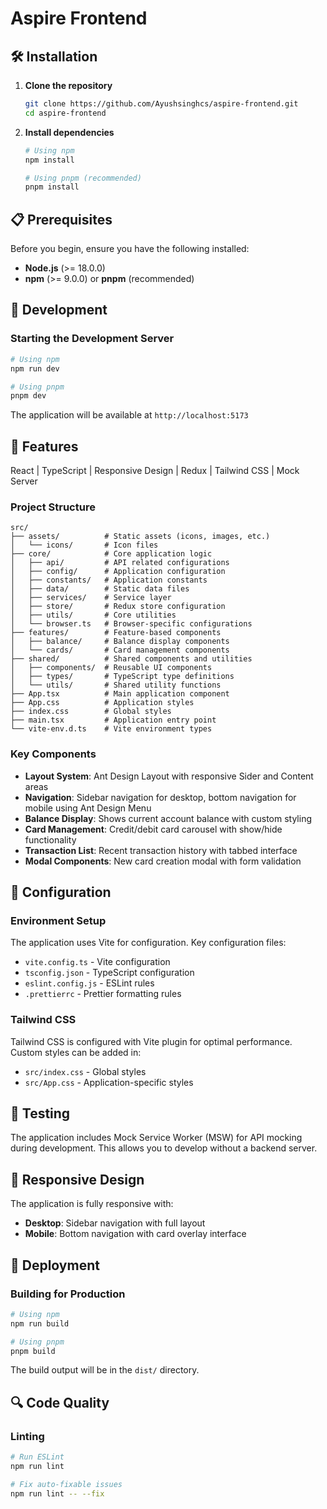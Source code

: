 # Aspire Frontend


## 🛠️ Installation

1. **Clone the repository**
   ```bash
   git clone https://github.com/Ayushsinghcs/aspire-frontend.git
   cd aspire-frontend
   ```

2. **Install dependencies**
   ```bash
   # Using npm
   npm install
   
   # Using pnpm (recommended)
   pnpm install
   ```

## 📋 Prerequisites

Before you begin, ensure you have the following installed:

- **Node.js** (>= 18.0.0)
- **npm** (>= 9.0.0) or **pnpm** (recommended)

## 🚀 Development

### Starting the Development Server

```bash
# Using npm
npm run dev

# Using pnpm
pnpm dev
```

The application will be available at `http://localhost:5173`


## 🚀 Features

React | TypeScript | Responsive Design | Redux | Tailwind CSS | Mock Server 

### Project Structure

```
src/
├── assets/          # Static assets (icons, images, etc.)
│   └── icons/       # Icon files
├── core/            # Core application logic
│   ├── api/         # API related configurations
│   ├── config/      # Application configuration
│   ├── constants/   # Application constants
│   ├── data/        # Static data files
│   ├── services/    # Service layer
│   ├── store/       # Redux store configuration
│   ├── utils/       # Core utilities
│   └── browser.ts   # Browser-specific configurations
├── features/        # Feature-based components
│   ├── balance/     # Balance display components
│   └── cards/       # Card management components
├── shared/          # Shared components and utilities
│   ├── components/  # Reusable UI components
│   ├── types/       # TypeScript type definitions
│   └── utils/       # Shared utility functions
├── App.tsx          # Main application component
├── App.css          # Application styles
├── index.css        # Global styles
├── main.tsx         # Application entry point
└── vite-env.d.ts    # Vite environment types
```

### Key Components

- **Layout System**: Ant Design Layout with responsive Sider and Content areas
- **Navigation**: Sidebar navigation for desktop, bottom navigation for mobile using Ant Design Menu
- **Balance Display**: Shows current account balance with custom styling
- **Card Management**: Credit/debit card carousel with show/hide functionality
- **Transaction List**: Recent transaction history with tabbed interface
- **Modal Components**: New card creation modal with form validation

## 🔧 Configuration

### Environment Setup

The application uses Vite for configuration. Key configuration files:

- `vite.config.ts` - Vite configuration
- `tsconfig.json` - TypeScript configuration
- `eslint.config.js` - ESLint rules
- `.prettierrc` - Prettier formatting rules

### Tailwind CSS

Tailwind CSS is configured with Vite plugin for optimal performance. Custom styles can be added in:
- `src/index.css` - Global styles
- `src/App.css` - Application-specific styles

## 🧪 Testing

The application includes Mock Service Worker (MSW) for API mocking during development. This allows you to develop without a backend server.

## 📱 Responsive Design

The application is fully responsive with:
- **Desktop**: Sidebar navigation with full layout
- **Mobile**: Bottom navigation with card overlay interface

## 🚀 Deployment

### Building for Production

```bash
# Using npm
npm run build

# Using pnpm
pnpm build
```

The build output will be in the `dist/` directory.

## 🔍 Code Quality

### Linting

```bash
# Run ESLint
npm run lint

# Fix auto-fixable issues
npm run lint -- --fix
```
